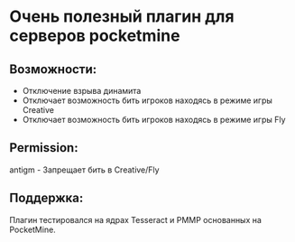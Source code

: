 # Очень полезный плагин для серверов pocketmine

## Возможности:

- Отключение взрыва динамита
- Отключает возможность бить игроков находясь в режиме игры Creative
- Отключает возможность бить игроков находясь в режиме игры Fly
## Permission:
antigm - Запрещает бить в Creative/Fly
## Поддержка:
Плагин тестировался на ядрах Tesseract и PMMP основанных на PocketMine.
